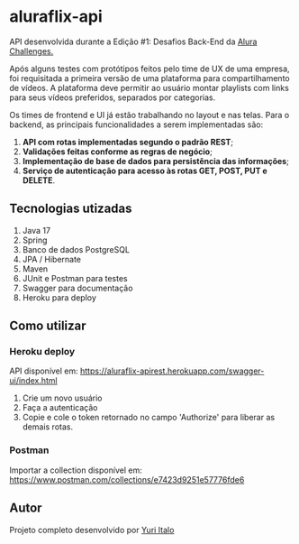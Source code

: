 # aluraflix-api

API desenvolvida durante a Edição #1: Desafios Back-End da [Alura Challenges.](https://www.alura.com.br/challenges/back-end/) 

Após alguns testes com protótipos feitos pelo time de UX de uma empresa, foi requisitada a primeira versão de uma plataforma para compartilhamento de vídeos. A plataforma deve permitir ao usuário montar playlists com links para seus vídeos preferidos, separados por categorias.

Os times de frontend e UI já estão trabalhando no layout e nas telas. Para o backend, as principais funcionalidades a serem implementadas são:

1. **API com rotas implementadas segundo o padrão REST**;
2. **Validações feitas conforme as regras de negócio**;
3. **Implementação de base de dados para persistência das informações**;
4. **Serviço de autenticação para acesso às rotas GET, POST, PUT e DELETE**.

## Tecnologias utizadas

1. Java 17
2. Spring 
3. Banco de dados PostgreSQL
4. JPA / Hibernate
5. Maven
6. JUnit e Postman para testes 
7. Swagger para documentação
8. Heroku para deploy

## Como utilizar
### Heroku deploy
API disponível em: https://aluraflix-apirest.herokuapp.com/swagger-ui/index.html

1. Crie um novo usuário
2. Faça a autenticação 
3. Copie e cole o token retornado no campo 'Authorize' para liberar as demais rotas.

### Postman

Importar a collection disponível em: https://www.postman.com/collections/e7423d9251e57776fde6

## Autor
Projeto completo desenvolvido por [Yuri Italo](https://www.linkedin.com/in/yuri-italo/)

